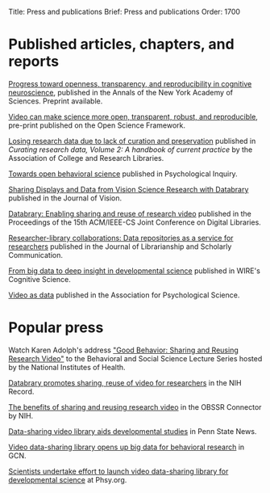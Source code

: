 Title: Press and publications
Brief: Press and publications
Order: 1700

# Published articles, chapters, and reports

[Progress toward openness, transparency, and reproducibility in cognitive neuroscience](https://osf.io/5veew/), published in the Annals of the New York Academy of Sciences. Preprint available.

[Video can make science more open, transparent, robust, and reproducible](https://osf.io/preprints/psyarxiv/tcfqf/), pre-print published on the Open Science Framework.

[Losing research data due to lack of curation and preservation](/files/pub-curating-research-data-case-study.pdf) published in *Curating research data, Volume 2: A handbook of current practice* by the Association of College and Research Libraries.

[Towards open behavioral science](http://www.tandfonline.com/doi/abs/10.1080/1047840X.2012.705133#.UoUGM_mfhtE "Towards Open Behavioral Science") published in Psychological Inquiry.

[Sharing Displays and Data from Vision Science Research with Databrary](http://jov.arvojournals.org/article.aspx?articleid=2433372) published in the Journal of Vision.

[Databrary: Enabling sharing and reuse of research video](http://dx.doi.org/10.1145/2756406.2756951) published in the Proceedings of the 15th ACM/IEEE-CS Joint Conference on Digital Libraries.

[Researcher-library collaborations: Data repositories as a service for researchers](http://doi.org/10.7710/2162-3309.1238) published in the Journal of Librarianship and Scholarly Communication.

[From big data to deep insight in developmental science](http://wires.wiley.com/WileyCDA/WiresArticle/wisId-WCS1379.html) published in WIRE's Cognitive Science.

[Video as data](http://www.psychologicalscience.org/index.php/publications/observer/2016/march-16/video-as-data.html) published in the Association for Psychological Science.

# Popular press

Watch Karen Adolph's address ["Good Behavior: Sharing and Reusing Research Video"](https://videocast.nih.gov/Summary.asp?File=19363&bhcp=1) to the Behavioral and Social Science Lecture Series hosted by the National Institutes of Health.

[Databrary promotes sharing, reuse of video for researchers](https://nihrecord.nih.gov/newsletters/2016/01_29_2016/story2.htm) in the NIH Record.

[The benefits of sharing and reusing research video](https://connector.obssr.od.nih.gov/the-benefits-of-sharing-and-reusing-research-video/) in the OBSSR Connector by NIH.

[Data-sharing video library aids developmental studies](http://news.psu.edu/story/395393/2016/03/01/research/data-sharing-video-library-aids-developmental-studies) in Penn State News. 

[Video data-sharing library opens up big data for behavioral research](http://gcn.com/articles/2013/07/22/databrary-video-sharing-library.aspx) in GCN.

[Scientists undertake effort to launch video data-sharing library for developmental science](http://phys.org/news/2013-07-scientists-effort-video-data-sharing-library.html) at Phsy.org.
